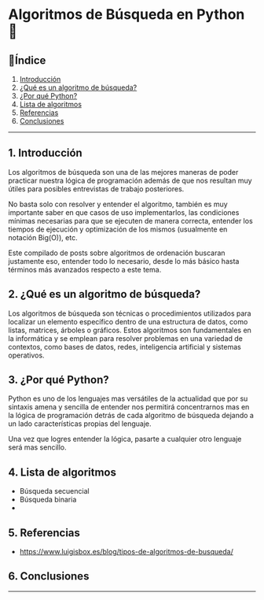 # Algoritmos de Búsqueda en Python 🔎

## **🔗Índice**   
1. [Introducción](#id1)
2. [¿Qué es un algoritmo de búsqueda?](#id2)
3. [¿Por qué Python?](#id3)
4. [Lista de algoritmos](#id4)
5. [Referencias](#id5)
6. [Conclusiones](#id6)

---

## 1. **Introducción** <a name="id1"><a/>
Los algoritmos de búsqueda son una de las mejores maneras de poder practicar nuestra lógica de programación además de que nos resultan muy útiles para posibles entrevistas de trabajo posteriores. 

No basta solo con resolver y entender el algoritmo, también es muy importante saber en que casos de uso implementarlos, las condiciones mínimas necesarias para que se ejecuten de manera correcta, entender los tiempos de ejecución y optimización de los mismos (usualmente en notación Big(O)), etc. 

Este compilado de posts sobre algoritmos de ordenación buscaran justamente eso, entender todo lo necesario, desde lo más básico hasta términos más avanzados respecto a este tema. 

## 2. **¿Qué es un algoritmo de búsqueda?** <a name="id2"><a/>
Los algoritmos de búsqueda son técnicas o procedimientos utilizados para localizar un elemento específico dentro de una estructura de datos, como listas, matrices, árboles o gráficos. Estos algoritmos son fundamentales en la informática y se emplean para resolver problemas en una variedad de contextos, como bases de datos, redes, inteligencia artificial y sistemas operativos.

## 3. **¿Por qué Python?** <a name="id3"><a/>
Python es uno de los lenguajes mas versátiles de la actualidad que por su sintaxis amena y sencilla de entender nos permitirá concentrarnos mas en la lógica de programación detrás de cada algoritmo de búsqueda dejando a un lado características propias del lenguaje.

Una vez que logres entender la lógica, pasarte a cualquier otro lenguaje será mas sencillo. 

## 4. **Lista de algoritmos** <a name="id4"><a/>
* Búsqueda secuencial 
* Búsqueda binaria
* 

## 5. **Referencias** <a name="id5"><a/>
* https://www.luigisbox.es/blog/tipos-de-algoritmos-de-busqueda/

## 6. **Conclusiones** <a name="id6"><a/>


---


 


